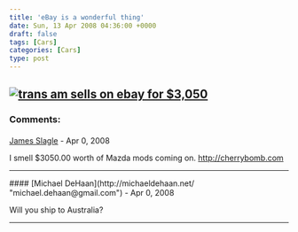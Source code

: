 ```yaml
---
title: 'eBay is a wonderful thing'
date: Sun, 13 Apr 2008 04:36:00 +0000
draft: false
tags: [Cars]
categories: [Cars]
type: post
---
```


[![trans am sells on ebay for $3,050](/img/2008/04/ebaymotors.png?w=510)](/img/2008/04/ebaymotors.png)
---
### Comments:
####
[James Slagle](http://swiftsoles.wordpress.com "james.slagle@gmail.com") - <time datetime="2008-04-13 09:30:50">Apr 0, 2008</time>

I smell $3050.00 worth of Mazda mods coming on. http://cherrybomb.com
<hr />
####
[Michael DeHaan](http://michaeldehaan.net/ "michael.dehaan@gmail.com") - <time datetime="2008-04-13 10:22:55">Apr 0, 2008</time>

Will you ship to Australia?
<hr />
